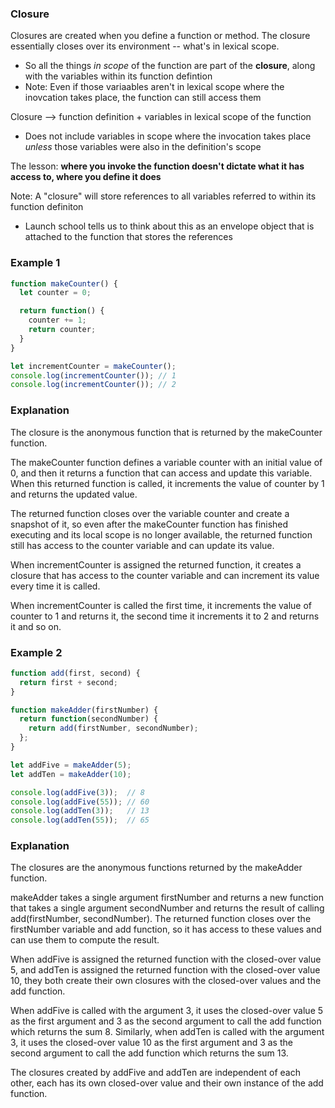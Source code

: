 ### Closure ###
Closures are created when you define a function or method. The closure essentially closes over its environment -- what's in lexical scope.
- So all the things *in scope* of the function are part of the **closure**, along with the variables within its function defintion
- Note: Even if those variaables aren't in lexical scope where the inovcation takes place, the function can still access them

Closure --> function definition + variables in lexical scope of the function
- Does not include variables in scope where the invocation takes place *unless* those variables were also in the definition's scope

The lesson: **where you invoke the function doesn't dictate what it has access to, where you define it does**

Note: A "closure" will store references to all variables referred to within its function definiton
- Launch school tells us to think about this as an envelope object that is attached to the function that stores the references

### Example 1 ###
```javascript
function makeCounter() {
  let counter = 0;

  return function() {
    counter += 1;
    return counter;
  }
}

let incrementCounter = makeCounter();
console.log(incrementCounter()); // 1
console.log(incrementCounter()); // 2
```

### Explanation ###
The closure is the anonymous function that is returned by the makeCounter function.

The makeCounter function defines a variable counter with an initial value of 0, and then it returns a function that can access and update this variable. When this returned function is called, it increments the value of counter by 1 and returns the updated value.

The returned function closes over the variable counter and create a snapshot of it, so even after the makeCounter function has finished executing and its local scope is no longer available, the returned function still has access to the counter variable and can update its value.

When incrementCounter is assigned the returned function, it creates a closure that has access to the counter variable and can increment its value every time it is called.

When incrementCounter is called the first time, it increments the value of counter to 1 and returns it, the second time it increments it to 2 and returns it and so on.

### Example 2 ###
```javascript
function add(first, second) {
  return first + second;
}

function makeAdder(firstNumber) {
  return function(secondNumber) {
    return add(firstNumber, secondNumber);
  };
}

let addFive = makeAdder(5);
let addTen = makeAdder(10);

console.log(addFive(3));  // 8
console.log(addFive(55)); // 60
console.log(addTen(3));   // 13
console.log(addTen(55));  // 65
```
### Explanation ###
The closures are the anonymous functions returned by the makeAdder function.

makeAdder takes a single argument firstNumber and returns a new function that takes a single argument secondNumber and returns the result of calling add(firstNumber, secondNumber). The returned function closes over the firstNumber variable and add function, so it has access to these values and can use them to compute the result.

When addFive is assigned the returned function with the closed-over value 5, and addTen is assigned the returned function with the closed-over value 10, they both create their own closures with the closed-over values and the add function.

When addFive is called with the argument 3, it uses the closed-over value 5 as the first argument and 3 as the second argument to call the add function which returns the sum 8. Similarly, when addTen is called with the argument 3, it uses the closed-over value 10 as the first argument and 3 as the second argument to call the add function which returns the sum 13.

The closures created by addFive and addTen are independent of each other, each has its own closed-over value and their own instance of the add function.
